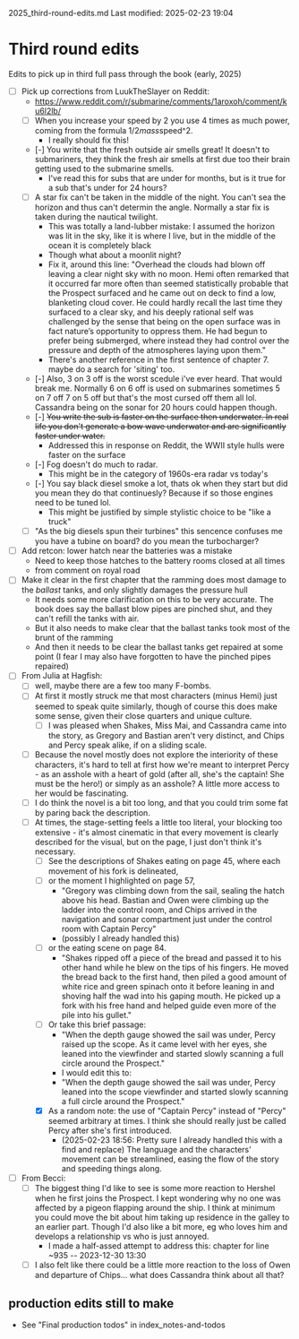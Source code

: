2025_third-round-edits.md
Last modified: 2025-02-23 19:04


# Third round edits
Edits to pick up in third full pass through the book (early, 2025)

* [ ] Pick up corrections from LuukTheSlayer on Reddit:
    * https://www.reddit.com/r/submarine/comments/1aroxoh/comment/ku6l2lb/
    * [ ] When you increase your speed by 2 you use 4 times as much power, coming from the formula 1/2*mass*speed^2. 
        * I really should fix this!
    * [-] You write that the fresh outside air smells great! It doesn't to submariners, they think the fresh air smells at first due too their brain getting used to the submarine smells. 
        * I've read this for subs that are under for months, but is it true for a sub that's under for 24 hours?
    * [ ] A star fix can't be taken in the middle of the night. You can't sea the horizon and thus can't determin the angle. Normally a star fix is taken during the nautical twilight. 
        * This was totally a land-lubber mistake: I assumed the horizon was lit in the sky, like it is where I live, but in the middle of the ocean it is completely black
        * Though what about a moonlit night?
        * Fix it, around this line: "Overhead the clouds had blown off leaving a clear night sky with no moon. Hemi often remarked that it occurred far more often than seemed statistically probable that the Prospect surfaced and he came out on deck to find a low, blanketing cloud cover. He could hardly recall the last time they surfaced to a clear sky, and his deeply rational self was challenged by the sense that being on the open surface was in fact nature’s opportunity to oppress them. He had begun to prefer being submerged, where instead they had control over the pressure and depth of the atmospheres laying upon them."
		* There's another reference in the first sentence of chapter 7. maybe do a search for 'siting' too.
    * [-] Also, 3 on 3 off is the worst scedule i've ever heard. That would break me. Normally 6 on 6 off is used on submarines sometimes 5 on 7 off 7 on 5 off but that's the most cursed off them all lol. Cassandra being on the sonar for 20 hours could happen though. 
    * [-] ~~You write the sub is faster on the surface then underwater. In real life you don't generate a bow wave underwater and are significantly faster under water.~~ 
        * Addressed this in response on Reddit, the WWII style hulls were faster on the surface
    * [-] Fog doesn't do much to radar. 
        * This might be in the category of 1960s-era radar vs today's
    * [-] You say black diesel smoke a lot, thats ok when they start but did you mean they do that continuesly? Because if so those engines need to be tuned lol. 
        * This might be justified by simple stylistic choice to be "like a truck"
    * [ ] "As the big diesels spun their turbines" this sencence confuses me you have a tubine on board? do you mean the turbocharger?
* [ ] Add retcon: lower hatch near the batteries was a mistake
    * Need to keep those hatches to the battery rooms closed at all times
    * from comment on royal road
* [ ] Make it clear in the first chapter that the ramming does most damage to the _ballast_ tanks, and only slightly damages the pressure hull
    * It needs some more clarification on this to be very accurate. The book does say the ballast blow pipes are pinched shut, and they can't refill the tanks with air.
    * But it also needs to make clear that the ballast tanks took most of the brunt of the ramming
    * And then it needs to be clear the ballast tanks get repaired at some point (I fear I may also have forgotten to have the pinched pipes repaired)
* [ ] From Julia at Hagfish:
    * [ ] well, maybe there are a few too many F-bombs.
    * [ ] At first it mostly struck me that most characters (minus Hemi) just seemed to speak quite similarly, though of course this does make some sense, given their close quarters and unique culture.
        * [ ] I was pleased when Shakes, Miss Mai, and Cassandra came into the story, as Gregory and Bastian aren't very distinct, and Chips and Percy speak alike, if on a sliding scale.
    * [ ] Because the novel mostly does not explore the interiority of these characters, it's hard to tell at first how we're meant to interpret Percy - as an asshole with a heart of gold (after all, she's the captain! She must be the hero!) or simply as an asshole? A little more access to her would be fascinating. 
    * [ ] I do think the novel is a bit too long, and that you could trim some fat by paring back the description.
    * [ ] At times, the stage-setting feels a little too literal, your blocking too extensive - it's almost cinematic in that every movement is clearly described for the visual, but on the page, I just don't think it's necessary.
        * [ ] See the descriptions of Shakes eating on page 45, where each movement of his fork is delineated, 
        * [ ] or the moment I highlighted on page 57, 
            * "Gregory was climbing down from the sail, sealing the hatch above his head. Bastian and Owen were climbing up the ladder into the control room, and Chips arrived in the navigation and sonar compartment just under the control room with Captain Percy"
            * (possibly I already handled this)
        * [ ] or the eating scene on page 84. 
            * "Shakes ripped off a piece of the bread and passed it to his other hand while he blew on the tips of his fingers. He moved the bread back to the first hand, then piled a good amount of white rice and green spinach onto it before leaning in and shoving half the wad into his gaping mouth. He picked up a fork with his free hand and helped guide even more of the pile into his gullet."
        * [ ] Or take this brief passage:
            * "When the depth gauge showed the sail was under, Percy raised up the scope. As it came level with her eyes, she leaned into the viewfinder and started slowly scanning a full circle around the Prospect."
            * I would edit this to:
            * "When the depth gauge showed the sail was under, Percy leaned into the scope viewfinder and started slowly scanning a full circle around the Prospect."
        * [X] As a random note: the use of "Captain Percy" instead of "Percy" seemed arbitrary at times. I think she should really just be called Percy after she's first introduced. 
            * (2025-02-23 18:56: Pretty sure I already handled this with a find and replace)
The language and the characters' movement can be streamlined, easing the flow of the story and speeding things along.
* [ ] From Becci:
    * [ ] The biggest thing I'd like to see is some more reaction to Hershel when he first joins the Prospect. I kept wondering why no one was affected by a pigeon flapping around the ship. I think at minimum you could move the bit about him taking up residence in the galley to an earlier part. Though I'd also like a bit more, eg who loves him and develops a relationship vs who is just annoyed.
        * I made a half-assed attempt to address this: chapter for line ~935 -- 2023-12-30 13:30
    * [ ] I also felt like there could be a little more reaction to the loss of Owen and departure of Chips...  what does Cassandra think about all that?

## production edits still to make
* See "Final production todos" in index_notes-and-todos


